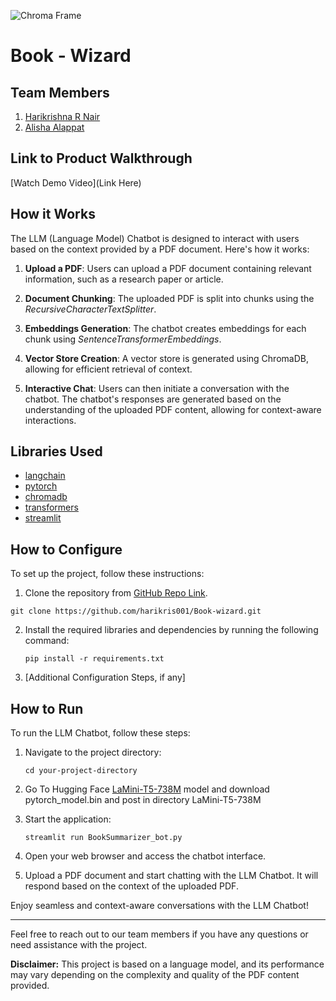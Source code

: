 ![Chroma Frame](https://github.com/TH-Activities/saturday-hack-night-template/assets/90635335/365c00da-597c-446f-9aa7-bed99fb26074)



# Book - Wizard

## Team Members
1. [Harikrishna R Nair](https://github.com/harikris001)
2. [Alisha Alappat](https://github.com/alishaalappat)

## Link to Product Walkthrough
[Watch Demo Video](Link Here)

## How it Works
The LLM (Language Model) Chatbot is designed to interact with users based on the context provided by a PDF document. Here's how it works:

1. **Upload a PDF**: Users can upload a PDF document containing relevant information, such as a research paper or article.

2. **Document Chunking**: The uploaded PDF is split into chunks using the *RecursiveCharacterTextSplitter*.

3. **Embeddings Generation**: The chatbot creates embeddings for each chunk using *SentenceTransformerEmbeddings*.

4. **Vector Store Creation**: A vector store is generated using ChromaDB, allowing for efficient retrieval of context.

5. **Interactive Chat**: Users can then initiate a conversation with the chatbot. The chatbot's responses are generated based on the understanding of the uploaded PDF content, allowing for context-aware interactions.

## Libraries Used
- [langchain](https://python.langchain.com/docs/get_started/introduction.html)
- [pytorch](https://pytorch.org/docs/stable/index.html)
- [chromadb](https://docs.trychroma.com/)
- [transformers](https://huggingface.co/transformers/v3.0.2/index.html)
- [streamlit](https://docs.streamlit.io/)

## How to Configure
To set up the project, follow these instructions:

1. Clone the repository from [GitHub Repo Link](https://github.com/harikris001/Book-wizard).
  ```
  git clone https://github.com/harikris001/Book-wizard.git
  ```
2. Install the required libraries and dependencies by running the following command:
   ```
   pip install -r requirements.txt
   ```

3. [Additional Configuration Steps, if any]

## How to Run
To run the LLM Chatbot, follow these steps:

1. Navigate to the project directory:

   ```
   cd your-project-directory
   ```
2. Go To Hugging Face [LaMini-T5-738M](https://huggingface.co/MBZUAI/LaMini-T5-738M) model and download pytorch_model.bin and post in directory LaMini-T5-738M

3. Start the application:
   ```
   streamlit run BookSummarizer_bot.py 
   ```

4. Open your web browser and access the chatbot interface.

5. Upload a PDF document and start chatting with the LLM Chatbot. It will respond based on the context of the uploaded PDF.

Enjoy seamless and context-aware conversations with the LLM Chatbot!

---

Feel free to reach out to our team members if you have any questions or need assistance with the project.

**Disclaimer:** This project is based on a language model, and its performance may vary depending on the complexity and quality of the PDF content provided.
